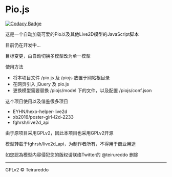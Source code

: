 # Pio.js

[![Codacy Badge](https://api.codacy.com/project/badge/Grade/4b2d2dc2a98b4a21abab8adf3d5aadf9)](https://www.codacy.com/app/teirureddo/piojs?utm_source=github.com&amp;utm_medium=referral&amp;utm_content=teirureddo/piojs&amp;utm_campaign=Badge_Grade)

这是一个自动加载可爱的Pio以及其他Live2D模型的JavaScript脚本

目前仍在开发中...

目标变更，由自动切换多模型改为单一模型

使用方法
- 将本项目文件 /pio.js 及 /piojs 放置于网站根目录
- 在网页引入 jQuery 及 pio.js
- 更换模型需要替换 /piojs/model 下的文件，以及配置 /piojs/conf.json

这个项目使用以及借鉴很多项目
- EYHN/hexo-helper-live2d
- xb2016/poster-girl-l2d-2233
- fghrsh/live2d_api

由于原项目采用GPLv2，因此本项目也采用GPLv2开源

模型转载于fghrsh/live2d_api，为制作者所有，不得用于商业用途

如您認為模型内容侵犯您的版权请联络Twitter的 @teirureddo 删除

----
GPLv2 © Teirureddo